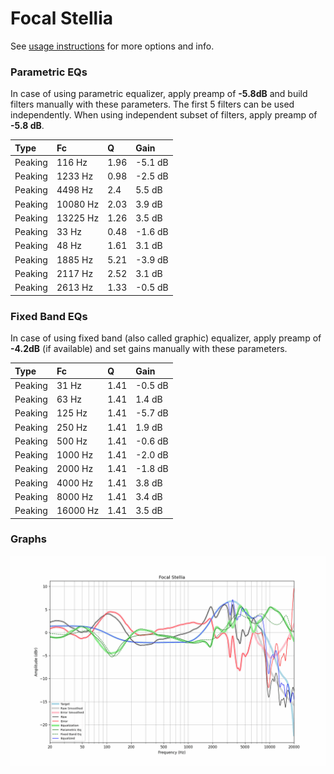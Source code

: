 # Focal Stellia
See [usage instructions](https://github.com/jaakkopasanen/AutoEq#usage) for more options and info.

### Parametric EQs
In case of using parametric equalizer, apply preamp of **-5.8dB** and build filters manually
with these parameters. The first 5 filters can be used independently.
When using independent subset of filters, apply preamp of **-5.8 dB**.

| Type    | Fc       |    Q | Gain    |
|:--------|:---------|:-----|:--------|
| Peaking | 116 Hz   | 1.96 | -5.1 dB |
| Peaking | 1233 Hz  | 0.98 | -2.5 dB |
| Peaking | 4498 Hz  | 2.4  | 5.5 dB  |
| Peaking | 10080 Hz | 2.03 | 3.9 dB  |
| Peaking | 13225 Hz | 1.26 | 3.5 dB  |
| Peaking | 33 Hz    | 0.48 | -1.6 dB |
| Peaking | 48 Hz    | 1.61 | 3.1 dB  |
| Peaking | 1885 Hz  | 5.21 | -3.9 dB |
| Peaking | 2117 Hz  | 2.52 | 3.1 dB  |
| Peaking | 2613 Hz  | 1.33 | -0.5 dB |

### Fixed Band EQs
In case of using fixed band (also called graphic) equalizer, apply preamp of **-4.2dB**
(if available) and set gains manually with these parameters.

| Type    | Fc       |    Q | Gain    |
|:--------|:---------|:-----|:--------|
| Peaking | 31 Hz    | 1.41 | -0.5 dB |
| Peaking | 63 Hz    | 1.41 | 1.4 dB  |
| Peaking | 125 Hz   | 1.41 | -5.7 dB |
| Peaking | 250 Hz   | 1.41 | 1.9 dB  |
| Peaking | 500 Hz   | 1.41 | -0.6 dB |
| Peaking | 1000 Hz  | 1.41 | -2.0 dB |
| Peaking | 2000 Hz  | 1.41 | -1.8 dB |
| Peaking | 4000 Hz  | 1.41 | 3.8 dB  |
| Peaking | 8000 Hz  | 1.41 | 3.4 dB  |
| Peaking | 16000 Hz | 1.41 | 3.5 dB  |

### Graphs
![](./Focal%20Stellia.png)